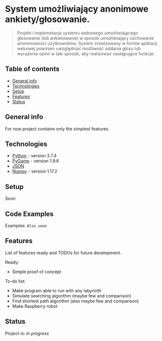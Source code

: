# System umożliwiający anonimowe ankiety/głosowanie.
> Projekt i implemetacja systemu webowego umożliwiającego głosowanie (lub ankietowanie)
w sposób umożliwiający zachowanie anonimowości użytkowników.
System zrealizowany w formie aplikacji webowej powinien uwzględniać możliwość oddania głosu lub wyrażenia opinii w taki sposób, aby realizować następujące funkcje:

## Table of contents
* [General info](#general-info)
* [Technologies](#technologies)
* [Setup](#setup)
* [Features](#features)
* [Status](#status)


## General info
For now project contains only the simplest features.


## Technologies
* [Python](https://www.python.org/downloads/) - version 3.7.4
* [PyGame](https://www.pygame.org/docs/) - version 1.9.6
* [JSON](https://www.json.org/)
* [Numpy](https://numpy.org/) - version 1.17.2

## Setup
Soon

## Code Examples
Examples:
`Also soon`

## Features
List of features ready and TODOs for future development.

Ready:
* Simple proof of concept

To-do list:
* Make program able to run with any labyrinth
* Simulate searching algorithm (maybe few and comparison)
* Find shortest path algorithm (also maybe few and comparison)
* Make Raspberry robot

## Status
Project is: _in progress_

